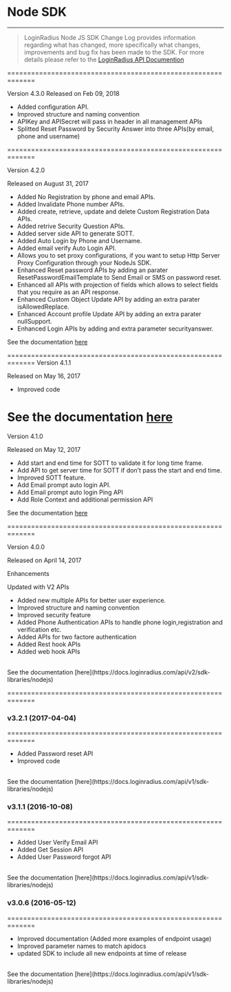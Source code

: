 # Node SDK
-----

>LoginRadius Node JS SDK Change Log provides information regarding what has changed, more specifically what changes, improvements and bug fix has been made to the SDK. For more details please refer to the [LoginRadius API Documention](https://docs.loginradius.com/api/v2/sdk-libraries/nodejs)


=============================================================

Version 4.3.0
Released on Feb 09, 2018
<br>
- Added configuration API.
- Improved structure and naming convention
- APIKey and APISecret will pass in header in all management APIs
- Splitted Reset Password by Security Answer into three APIs(by email, phone and username)

=============================================================

Version 4.2.0

Released on August 31, 2017
<br>
- Added No Registration by phone and email APIs.
- Added Invalidate Phone number APIs.
- Added create, retrieve, update and delete Custom Registration Data APIs.
- Added retrive Security Question APIs.
- Added server side API to generate SOTT.
- Added Auto Login by Phone and Username.
- Added email verify Auto Login API.
- Allows you to set proxy configurations, if you want to setup Http Server Proxy Configuration through your NodeJs SDK.
- Enhanced Reset password APIs by adding an parater ResetPasswordEmailTemplate to Send Email or SMS on password reset.
- Enhanced all APIs with projection of fields which allows to select fields that you require as an API response.
- Enhanced Custom Object Update API by adding an extra parater isAllowedReplace.
- Enhanced Account profile Update API by adding an extra parater nullSupport.
- Enhanced Login APIs by adding and extra parameter securityanswer.

See the documentation [here](https://docs.loginradius.com/api/v2/sdk-libraries/nodejs)

=============================================================
Version 4.1.1

Released on May 16, 2017
<br>
- Improved code

See the documentation [here](https://docs.loginradius.com/api/v2/sdk-libraries/nodejs)
=============================================================
Version 4.1.0

Released on May 12, 2017
<br>
- Add start and end time for SOTT to validate it for long time frame.
- Add API to get server time for SOTT if don't pass the start and end time.
- Improved SOTT feature.
- Add Email prompt auto login API.
- Add Email prompt auto login Ping API
- Add Role Context and additional permission API

See the documentation [here](https://docs.loginradius.com/api/v2/sdk-libraries/nodejs)

=============================================================

Version 4.0.0

Released on April 14, 2017

Enhancements

Updated with V2 APIs
- Added new multiple APIs for better user experience.
- Improved structure and naming convention
- Improved security feature
- Added Phone Authentication APIs to handle phone login,registration and verification etc.
- Added APIs for two factore authentication
- Added Rest hook APIs
- Added web hook APIs
<br>
See the documentation [here](https://docs.loginradius.com/api/v2/sdk-libraries/nodejs)

=============================================================

### v3.2.1 (2017-04-04)
=============================================================
- Added Password reset API
- Improved code
<br>
See the documentation [here](https://docs.loginradius.com/api/v1/sdk-libraries/nodejs)


### v3.1.1 (2016-10-08)
=============================================================
- Added User Verify Email API
- Added Get Session API
- Added User Password forgot API
<br>
See the documentation [here](https://docs.loginradius.com/api/v1/sdk-libraries/nodejs)


### v3.0.6 (2016-05-12)
=============================================================
- Improved documentation (Added more examples of endpoint usage)
- Improved parameter names to match apidocs
- updated SDK to include all new endpoints at time of release
<br>
See the documentation [here](https://docs.loginradius.com/api/v1/sdk-libraries/nodejs)